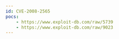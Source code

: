 ```yaml
---
id: CVE-2008-2565
pocs:
    - https://www.exploit-db.com/raw/5739
    - https://www.exploit-db.com/raw/9023
---
```

